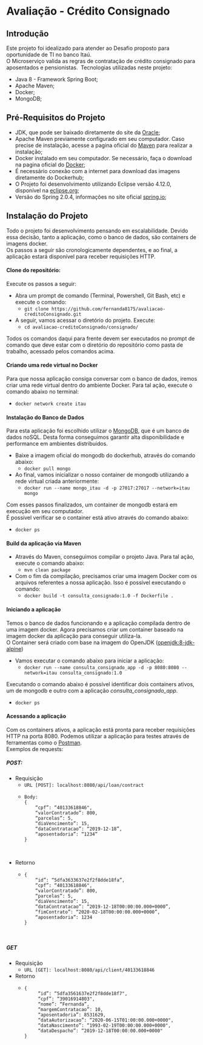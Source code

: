 # Avaliação - Crédito Consignado

## Introdução
Este projeto foi idealizado para atender ao Desafio proposto para oportunidade de TI no banco Itaú.  
O Microserviço valida as regras de contratação de crédito consignado para aposentados e pensionistas.
​
Tecnologias utilizadas neste projeto:
 - Java 8 - Framework Spring Boot; 
 - Apache Maven;
 - Docker;
 - MongoDB;
 
## Pré-Requisitos do Projeto
- JDK, que pode ser baixado diretamente do site da [Oracle](https://www.oracle.com/technetwork/java/javase/downloads/index.html);  
- Apache Maven previamente configurado em seu computador. Caso precise de instalação, acesse a pagina oficial do [Maven](https://maven.apache.org/install.html) para realizar a instalação;
- Docker instalado em seu computador. Se necessário, faça o download na pagina oficial do [Docker](https://www.docker.com/products/docker-desktop);
- É necessário conexão com a internet para download das imagens diretamente do Dockerhub;
- O Projeto foi desenvolvimento utilizando Eclipse versão 4.12.0, disponível na [eclipse.org](https://www.eclipse.org/downloads/packages/release/2019-06/r/eclipse-ide-eclipse-committers);
- Versão do Spring 2.0.4, informações no site oficial [spring.io](https://spring.io/blog/2018/07/30/spring-boot-2-0-4-available-now);
​
## Instalação do Projeto
Todo o projeto foi desenvolvimento pensando em escalabilidade. Devido essa decisão, tanto a aplicação, como o banco de dados, são containers de imagens docker.  
Os passos a seguir são cronologicamente dependentes, e ao final, a aplicação estará disponível para receber requisições HTTP.
​
#### Clone do repositório:
Execute os passos a seguir:
- Abra um prompt de comando (Terminal, Powershell, Git Bash, etc) e execute o comando:  
  - `git clone https://github.com/fernanda8175/avaliacao-creditoConsignado.git`  
- A seguir, vamos acessar o diretório do projeto. Execute:  
  - `cd avaliacao-creditoConsignado/consignado/`  
  
Todos os comandos daqui para frente devem ser executados no prompt de comando que deve estar com o diretório do repositório como pasta de trabalho, acessado pelos comandos acima. 
​
#### Criando uma rede virtual no Docker
Para que nossa aplicação consiga conversar com o banco de dados, iremos criar uma rede virtual dentro do ambiente Docker.
Para tal ação, execute o comando abaixo no terminal:  
- `docker network create itau`
​
#### Instalação do Banco de Dados
Para esta aplicação foi escolhido utilizar o [MongoDB](https://www.mongodb.com/), que é um banco de dados noSQL. Desta forma conseguimos garantir alta disponibilidade e performance em ambientes distribuidos.
​
- Baixe a imagem oficial do mongodb do dockerhub, através do comando abaixo:
  - `docker pull mongo`  
- Ao final, vamos inicializar o nosso container de mongodb utilizando a rede virtual criada anteriormente:
  - `docker run --name mongo_itau -d -p 27017:27017 --network=itau mongo`  

Com esses passos finalizados, um container de mongodb estará em execução em seu computador.  
É possível verificar se o container está ativo através do comando abaixo:  
- `docker ps`
​
#### Build da aplicação via Maven
- Através do Maven, conseguimos compilar o projeto Java. Para tal ação, execute o comando abaixo:
  - `mvn clean package`
- Com o fim da compilação, precisamos criar uma imagem Docker com os arquivos referentes a nossa aplicação. Isso é possível executando o comando:  
  - `docker build -t consulta_consignado:1.0 -f Dockerfile .`
  
#### Iniciando a aplicação
Temos o banco de dados funcionando e a aplicação compilada dentro de uma imagem docker. Agora precisamos criar um container baseado na imagem docker da aplicação para conseguir utiliza-la.  
O Container será criado com base na imagem do OpenJDK ([openjdk:8-jdk-alpine](https://hub.docker.com/layers/openjdk/library/openjdk/8-jdk-alpine/images/sha256-210ecd2595991799526a62a7099718b149e3bbefdb49764cc2a450048e0dd4c0))
​
- Vamos executar o comando abaixo para iniciar a aplicação:
  - `docker run --name consulta_consignado_app -d -p 8080:8080 --network=itau consulta_consignado:1.0`  

Executando o comando abaixo é possível identificar dois containers ativos, um de mongodb e outro com a aplicação *consulta_consignado_app*.    
- `docker ps`
​
#### Acessando a aplicação
Com os containers ativos, a aplicação está pronta para receber requisições HTTP na porta 8080. Podemos utilizar a aplicação para testes através de ferramentas como o [Postman](https://www.getpostman.com/downloads/).  
Exemplos de requests:
​
##### POST:
- Requisição  
  - `URL [POST]: localhost:8080/api/loan/contract`  
  - ```
    Body:  
    {
        “cpf”: “40133618846",
        “valorContratado”: 800,
        “parcelas”: 5,
        “diaVencimento”: 15,
        “dataContratacao”: “2019-12-18”,
        “aposentadoria”: “1234”
    }
​
- Retorno
  - ```
    {
        “id”: “5dfa3633637e2f2f8dde18fa”,
        “cpf”: “40133618846",
        “valorContratado”: 800,
        “parcelas”: 5,
        “diaVencimento”: 15,
        “dataContratacao”: “2019-12-18T00:00:00.000+0000”,
        “fimContrato”: “2020-02-18T00:00:00.000+0000”,
        “aposentadoria”: 1234
    }
​
##### GET
- Requisição
  - `URL [GET]: localhost:8080/api/client/40133618846`
- Retorno
  - ```
    {
         “id”: “5dfa3561637e2f2f8dde18f7",
         “cpf”: “39016914803",
         “nome”: “Fernanda”,
         “margemContratacao”: 10,
         “aposentadoria”: 8531629,
         “dataAutorizacao”: “2020-06-15T01:00:00.000+0000",
         “dataNascimento”: “1993-02-19T00:00:00.000+0000",
         “dataDespacho”: “2019-12-18T00:00:00.000+0000"
    }

